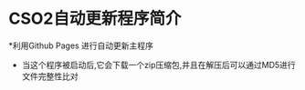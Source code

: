 CSO2自动更新程序简介
===================
*利用Github Pages 进行自动更新主程序
* 当这个程序被启动后,它会下载一个zip压缩包,并且在解压后可以通过MD5进行文件完整性比对

